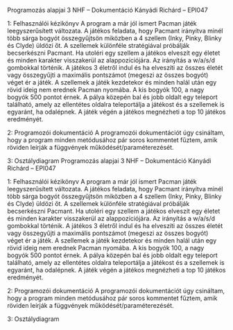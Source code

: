 Programozás alapjai 3
NHF – Dokumentáció
Kányádi Richárd – EPI047

1: Felhasználói kézikönyv
A program a már jól ismert Pacman játék leegyszerűsített változata. A játékos feladata, hogy Pacmant irányítva minél több sárga bogyót összegyűjtsön miközben a 4 szellem (Inky, Pinky, Blinky és Clyde) üldözi őt. A szellemek különféle stratégiával próbálják becserkészni Pacmant. Ha utoléri egy szellem a játékos elveszít egy életet és minden karakter visszakerül az alappozíciójára. Az irányítás a w/a/s/d gombokkal történik. A játékos 3 életről indul és ha elveszíti az összes életét vagy összegyűjti a maximális pontszámot (megeszi az összes bogyót) véget ér a játék. A szellemek a játék kezdetekor és minden halál után egy rövid ideig nem erednek Pacman nyomába. A kis bogyók 100, a nagy bogyók 500 pontot érnek. A pálya közepén bal és jobb oldalt egy teleport található, amely az ellentétes oldalra teleportálja a játékost és a szellemek is egyaránt, ha odalépnek. A játék végén a játékos megnézheti a top 10 játékos eredményét.

2: Programozói dokumentáció
A programozói dokumentációt úgy csináltam, hogy a program minden metódusához pár soros kommentet fűztem, amik röviden leírják a függvények működését/paraméterezését.

3: Osztálydiagram
Programozás alapjai 3
NHF – Dokumentáció
Kányádi Richárd – EPI047

1: Felhasználói kézikönyv
A program a már jól ismert Pacman játék leegyszerűsített változata. A játékos feladata, hogy Pacmant irányítva minél több sárga bogyót összegyűjtsön miközben a 4 szellem (Inky, Pinky, Blinky és Clyde) üldözi őt. A szellemek különféle stratégiával próbálják becserkészni Pacmant. Ha utoléri egy szellem a játékos elveszít egy életet és minden karakter visszakerül az alappozíciójára. Az irányítás a w/a/s/d gombokkal történik. A játékos 3 életről indul és ha elveszíti az összes életét vagy összegyűjti a maximális pontszámot (megeszi az összes bogyót) véget ér a játék. A szellemek a játék kezdetekor és minden halál után egy rövid ideig nem erednek Pacman nyomába. A kis bogyók 100, a nagy bogyók 500 pontot érnek. A pálya közepén bal és jobb oldalt egy teleport található, amely az ellentétes oldalra teleportálja a játékost és a szellemek is egyaránt, ha odalépnek. A játék végén a játékos megnézheti a top 10 játékos eredményét.

2: Programozói dokumentáció
A programozói dokumentációt úgy csináltam, hogy a program minden metódusához pár soros kommentet fűztem, amik röviden leírják a függvények működését/paraméterezését.

3: Osztálydiagram
